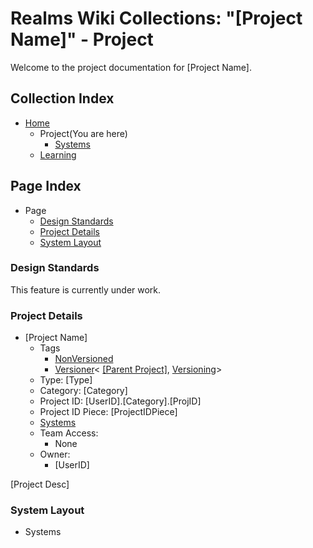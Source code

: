 [Page]:https://github.com/Ancient-Majik-Tech/Learn.Tutorial.Collections/blob/main/Project/Extends/ProjectUpdateInWorks.md

[Page Home]:https://github.com/Ancient-Majik-Tech/Learn.Tutorial.Collections/blob/main/Project/Extends/ProjectUpdateInWorks.md
[Page Learn Home]:https://github.com/Ancient-Majik-Tech/Learn.Tutorial.Collections/blob/main/Project/Extends/ProjectUpdateInWorks.md

[Sec Standards]:{Page]#design-standards
[Sec Details]:[Page]#project-details
[Sec Layout]:[Page]#system-layout

[Proj Parent]:https://github.com/Ancient-Majik-Tech/Learn.Tutorial.Collections/blob/main/Project/Extends/ProjectUpdateInWorks.md
[Proj Parent Versions]:https://github.com/Ancient-Majik-Tech/Learn.Tutorial.Collections/blob/main/Project/Extends/ProjectUpdateInWorks.md

[Tag Proj NonVer]:https://github.com/Ancient-Majik-Tech/Learn.Tutorial.Collections/blob/main/Project/Extends/ProjectUpdateInWorks.md
[Tag Proj Versioner]:https://github.com/Ancient-Majik-Tech/Learn.Tutorial.Collections/blob/main/Project/Extends/ProjectUpdateInWorks.md

# Realms Wiki Collections: "[Project Name]" - Project

Welcome to the project documentation for [Project Name].


## Collection Index

- [Home][Page Home] 
	- Project(You are here)
		- [Systems][Sec Layout]
	- [Learning][Page Learn Home]

## Page Index

- Page
	- [Design Standards][Sec Standards]
	- [Project Details][Sec Details]
	- [System Layout][Sec Layout]

### Design Standards

This feature is currently under work.

### Project Details

- [Project Name]
	- Tags
		- [NonVersioned][Tag Proj NonVer]
		- [Versioner][Tag Proj Versioner]< [[Parent Project]][Proj Parent], [Versioning][Proj Parent Versions]>
	- Type: [Type]
	- Category: [Category]
	- Project ID: [UserID].[Category].[ProjID]
	- Project ID Piece: [ProjectIDPiece]
	- [Systems][Sec Layout]
	- Team Access:
		- None
	- Owner:
		- [UserID]

[Project Desc]

### System Layout

- Systems

